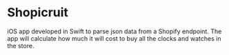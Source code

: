 # Shopicruit
iOS app developed in Swift to parse json data from a Shopify endpoint. 
The app will calculate how much it will cost to buy all the clocks and watches in the store.

